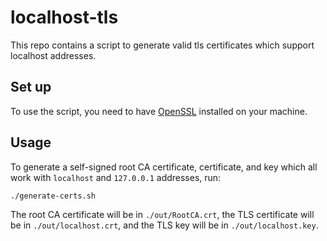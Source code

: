 # localhost-tls
This repo contains a script to generate valid tls certificates which support localhost addresses.

## Set up
To use the script, you need to have [OpenSSL](https://www.openssl.org/) installed on your machine.

## Usage
To generate a self-signed root CA certificate, certificate, and key which all work with `localhost` and `127.0.0.1` addresses, run:
```sh
./generate-certs.sh
```
The root CA certificate will be in `./out/RootCA.crt`, the TLS certificate will be in `./out/localhost.crt`, and the TLS key will be in `./out/localhost.key`.